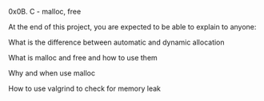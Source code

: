 0x0B. C - malloc, free

At the end of this project, you are expected to be able to explain to anyone:

What is the difference between automatic and dynamic allocation

What is malloc and free and how to use them

Why and when use malloc

How to use valgrind to check for memory leak
